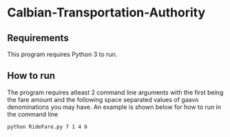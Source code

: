 # Calbian-Transportation-Authority
## Requirements
This program requires Python 3 to run.

## How to run
The program requires atleast 2 command line arguments with the first being the fare amount and the following space separated values of gaavo denominations you may have. An example is shown below for how to run in the command line
```
python RideFare.py 7 1 4 6
```
